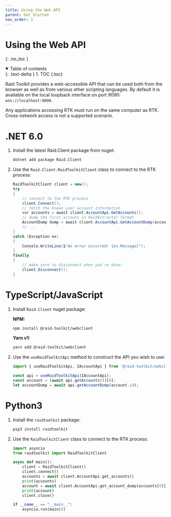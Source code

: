 ```yaml
---
title: Using the Web API
parent: Get Started
nav_order: 3
---
```


# Using the Web API
{: .no_toc }

<details open markdown="block">
  <summary>
    Table of contents
  </summary>
  {: .text-delta }
1. TOC
{:toc}
</details>

Raid Toolkit provides a web-accessible API that can be used both from the browser as well as from various other scripting languages. 
By default it is available on the local loopback interface on port 9090: `wss://localhost:9090`.

Any applications accessing RTK must run on the same computer as RTK. Cross-network access is not a supported scenario.

# .NET 6.0

1. Install the latest Raid.Client package from nuget:

    ```sh
    dotnet add package Raid.Client
    ```

2. Use the `Raid.Client.RaidToolkitClient` class to connect to the RTK process:

    ```cs
    RaidToolkitClient client = new();
    try
    {
        // connect to the RTK process
        client.Connect();
        // fetch the known user account information
        var accounts = await client.AccountApi.GetAccounts();
        // dump the first account in RaidExtractor format
        AccountDump dump = await client.AccountApi.GetAccountDump(accounts[0].Id);
        // ...
    }
    catch (Exception ex)
    {
        Console.WriteLine($"An error occurred: {ex.Message}");
    }
    finally
    {
        // make sure to disconnect when you're done!
        client.Disconnect();
    }
    ```

# TypeScript/JavaScript

1. Install `Raid.Client` nuget package:

    **NPM:**

    ```sh
    npm install @raid-toolkit/webclient
    ```

    **Yarn v1:**

    ```sh
    yarn add @raid-toolkit/webclient
    ```

2. Use the `useRaidToolkitApi` method to construct the API you wish to use:

    ```ts
    import { useRaidToolkitApi, IAccountApi } from '@raid-toolkit/webclient';

    const api = useRaidToolkitApi(IAccountApi);
    const account = (await api.getAccounts())[0];
    let accountDump = await api.getAccountDump(account.id);
    ```

# Python3

1. Install the `raidtoolkit` package:

    ```sh
    pip3 install raidtoolkit
    ```

2. Use the `RaidToolkitClient` class to connect to the RTK process:

    ```py
    import asyncio
    from raidtoolkit import RaidToolkitClient

    async def main():
        client = RaidToolkitClient()
        client.connect()
        accounts = await client.AccountApi.get_accounts()
        print(accounts)
        account = await client.AccountApi.get_account_dump(accounts[0]["id"])
        print(account)
        client.close()

    if __name__ == "__main__":
        asyncio.run(main())
    ```
